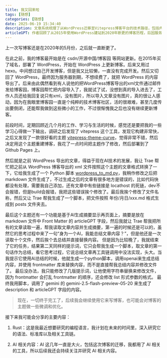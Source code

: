 ```yaml
---
title: 我又回来啦
tags: [随想]
categories: [随想]
date: 2025-06-19 15:34:40
description: 文章系统梳理了从WordPress迁移至Vitepress博客平台的技术路径，包括内容格式转换、AI工具链应用及主题定制优化等关键环节，并规划了Rust语言与AI技术的后续研究方向。
articleGPT: 作者回顾了从2015年使用WordPress建站到2020年断更的博客历程，后因服务器到期导出内容并尝试通过博客园导入但未续更。近期为重建博客，采用Vitepress框架及vitepress-theme-curve主题部署于GitHub Pages，借助AI工具Trae将旧WordPress XML内容转换为Markdown格式，并通过多轮优化解决代码块处理、死链修正及文件结构化问题，最终利用Gemini模型生成文章摘要。未来计划分享Rust语言学习及AI技术相关内容。
---
```


上一次写博客还是在2020年的5月份，之后就一直断更了。

在此之前，我的博客最开始是在 csdn/开源中国/博客园 等网站更新。在2015年买了域名，部署了 WordPress，开始在 WordPress 上更新博客。后来又用过 hexo。中间想过自己开发博客，但是我又比较懒，一直没有完成开发。然后又切回了 WordPress，最终因为服务器到期，不想续费了，就把 WordPress 的内容导出了。后来由此偶然看到有人说他的把WordPress博客导出的xml文件通过邮件发给博客园，博客园帮忙把内容导入了，我就试了试，没想到真的导入进去了，工作人员还给我回复说只有xml，没有图片，所以导入文章没有图片，真的很让人感动，因为在我眼里博客园一直是个纯粹的技术博客社区，活的很艰难，甚至几度传出要倒闭，还能帮我做到这些微小的工作，不过很惭愧我之后也没有继续更新博客。

前段时间，定期回顾近几个月的工作、学习与生活的时候，感觉还是要把我的一些学习心得做一下输出，调研之后发现了 vitepress 这个工具，发现它构建非常快，之后又发现了一款很好看的主题 [vitepress-theme-curve][vitepress-theme-curve]，觉得非常不错，然后决定用这个主题重建博客，我花了一点时间把主题作了修改，然后部署到了 Github Pages 上。

然后就是之前 WordPress 导出的文章，得益于现在AI技术的发展，我让 Trae 帮忙把之前从 WordPress 博客导出的 xml 文件按照这个主题的文章格式转换了一下，它给我生成了一个 Python 脚本 [wordpress_to_md.py][wordpress_to_md]，我稍作修改之后把 markdown 文件生成了，不过生成之后的文章有很多地方是错误的，比如代码快都没有处理，需要我自己添加，还有文章中有些链接是 locathost 的死链，dev不会报错，但是build会报错，我把这些错误挨个修改了。最后我挨个修改了文件名称，然后又让 Trae 帮我生成了一个脚本，把文件按照 年份/月日/xxx.md 格式生成到 posts 文件夹去。

最后这个主题还有一个功能是基于AI生成摘要显示再页面上，摘要是放在 markdown 文件中 Front Matter 的 articleGPT 字段，然后我就让 Trae 帮我把所有的文章读取一遍，帮我读取文章内容并生成摘要，第一遍的时候还是可以的，虽然它的思考过程中来了一句“身为一个AI，我能总结文章内容？”，但是他还是一次读取十个文件，然后挨个去总结并直接替换内容。
但是因为比较晚了，我就结束了它的任务，结果第二天同样的提示词，它只会帮我生成一个脚本，取文章的第一句话作为总结，看它思考过程，它说总结文章再工具链调用中没法实现，头大。当我提示它使用AI总结的时候，他就生成一个python脚本，调用openai来生成总结内容，并使用 frontmatter 库来替换内容，而不是直接帮我总结内容并修改文件了。
最后没办法，我只能修改了几版提示词，让他使用字符串替换来修改文件，因为 frontmatter 会打乱 frontmatter 的顺序，还会修改 list 形式参数的格式。
最终我用脚本，调用了 gemini 的 gemini-2.5-flash-preview-05-20 来生成了 description 和 articleGPT 字段的内容。

> 现在，一切终于完工了，后续我会继续使用它来写博客，也可能会对博客的主题做一些微调和优化。

接下来我可能会分享的主要内容：

1. Rust：这是我最近想要研究的编程语言，我计划在未来的时间里，深入研究它的语法、标准库以及相关工具链。

2. AI 相关内容：AI 这几年一直是大火，包括这次博客的迁移，我都用了 AI 相关的工具，所以后续我还会持续关注并研究 AI 相关内容。

[vitepress-theme-curve]: https://github.com/imsyy/vitepress-theme-curve
[wordpress_to_md]: https://github.com/nianqinianyi/nianqinianyi.github.io/blob/master/tools/wordpress_to_md.py
